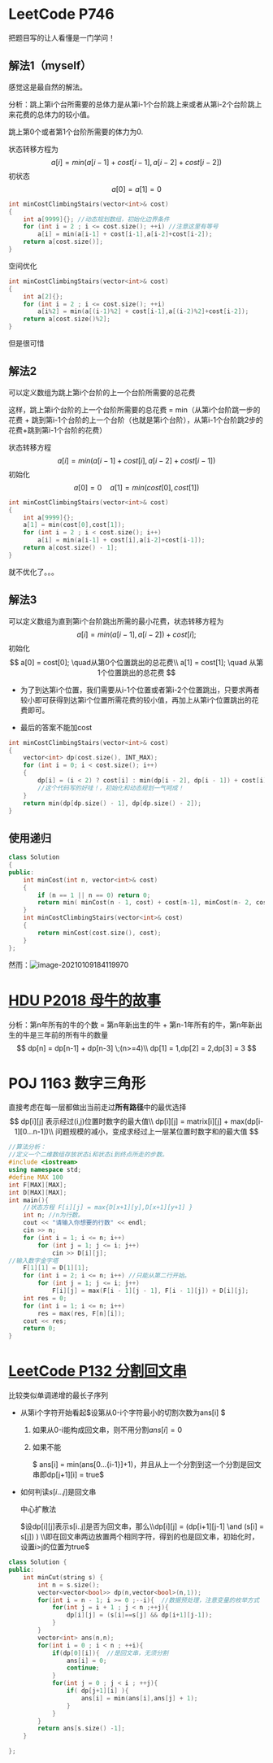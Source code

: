 

# LeetCode P746

把题目写的让人看懂是一门学问！

## 解法1（myself）

感觉这是最自然的解法。

分析：跳上第i个台所需要的总体力是从第i-1个台阶跳上来或者从第i-2个台阶跳上来花费的总体力的较小值。

跳上第0个或者第1个台阶所需要的体力为0.

状态转移方程为
$$
a[i] = min(a[i-1]+cost[i-1],a[i-2]+cost[i-2])
$$
初状态
$$
a[0] = a[1] = 0
$$

```c++
int minCostClimbingStairs(vector<int>& cost)
{
    int a[9999]{}; //动态规划数组，初始化边界条件
    for (int i = 2 ; i <= cost.size(); ++i) //注意这里有等号
        a[i] = min(a[i-1] + cost[i-1],a[i-2]+cost[i-2]);
    return a[cost.size()];
}
```

空间优化

```c++
int minCostClimbingStairs(vector<int>& cost)
{
    int a[2]{};
    for (int i = 2 ; i <= cost.size(); ++i)
        a[i%2] = min(a[(i-1)%2] + cost[i-1],a[(i-2)%2]+cost[i-2]);
    return a[cost.size()%2];
}
```

但是很可惜

## 解法2

可以定义数组为跳上第i个台阶的上一个台阶所需要的总花费

这样，跳上第i个台阶的上一个台阶所需要的总花费 = min（从第i个台阶跳一步的花费 + 跳到第i-1个台阶的上一个台阶（也就是第i个台阶），从第i-1个台阶跳2步的花费+跳到第i-1个台阶的花费）

状态转移方程
$$
a[i] = min(a[i-1]+cost[i],a[i-2]+cost[i-1])
$$
初始化
$$
a[0] = 0\quad a[1] = min(cost[0],cost[1])
$$

```c++
int minCostClimbingStairs(vector<int>& cost)
{
    int a[9999]{};
    a[1] = min(cost[0],cost[1]);
    for (int i = 2 ; i < cost.size(); i++)
        a[i] = min(a[i-1] + cost[i],a[i-2]+cost[i-1]);
    return a[cost.size() - 1];
}
```

就不优化了。。。

## 解法3

可以定义数组为直到第i个台阶跳出所需的最小花费，状态转移方程为
$$
a[i] = min(a[i-1],a[i-2]) + cost[i];
$$
初始化
$$
a[0] = cost[0]; \quad从第0个位置跳出的总花费\\
a[1] = cost[1]; \quad 从第1个位置跳出的总花费
$$

- 为了到达第i个位置，我们需要从i-1个位置或者第i-2个位置跳出，只要求两者较小即可获得到达第i个位置所需花费的较小值，再加上从第i个位置跳出的花费即可。

- 最后的答案不能加cost

```c++
int minCostClimbingStairs(vector<int>& cost)
{
    vector<int> dp(cost.size(), INT_MAX);
    for (int i = 0; i < cost.size(); i++) 
    {
        dp[i] = (i < 2) ? cost[i] : min(dp[i - 2], dp[i - 1]) + cost[i];
        //这个代码写的好哇！，初始化和动态规划一气呵成！
    }
    return min(dp[dp.size() - 1], dp[dp.size() - 2]);
}
```

## 使用递归

```c++
class Solution 
{
public:
    int minCost(int n, vector<int>& cost)
    {
        if (n == 1 || n == 0) return 0;
        return min( minCost(n - 1, cost) + cost[n-1], minCost(n- 2, cost) + cost[n - 2]);
    }
    int minCostClimbingStairs(vector<int>& cost)
    {
        return minCost(cost.size(), cost);
    }
};
```

然而：![image-20210109184119970](E:\C-NoteBook\算法\动态规划\1维动态规划.assets\image-20210109184119970.png)

# [HDU P2018 母牛的故事](http://acm.hdu.edu.cn/showproblem.php?pid=2018)



分析：第n年所有的牛的个数 = 第n年新出生的牛 + 第n-1年所有的牛，第n年新出生的牛是三年前的所有牛的数量
$$
dp[n] = dp[n-1] + dp[n-3] \;(n>=4)\\ 
dp[1] = 1,dp[2] = 2,dp[3] = 3
$$

# POJ 1163 数字三角形

直接考虑在每一层都做出当前走过**所有路径**中的最优选择
$$
dp[i][j] 表示经过(i,j)位置时数字的最大值\\
dp[i][j] = matrix[i][j] + max(dp[i-1][0...n-1])\\
问题规模的减小，变成求经过上一层某位置时数字和的最大值
$$


```c++
//算法分析：
//定义一个二维数组存放状态i和状态i到终点所走的步数。
#include <iostream>
using namespace std;
#define MAX 100
int F[MAX][MAX]; 
int D[MAX][MAX]; 
int main(){
    //状态方程 F[i][j] = max{D[x+1][y],D[x+1][y+1] }
    int n; //n为行数。
    cout << "请输入你想要的行数" << endl;
    cin >> n;
    for (int i = 1; i <= n; i++)
        for (int j = 1; j <= i; j++)
            cin >> D[i][j];
//输入数字金字塔
    F[1][1] = D[1][1];
    for (int i = 2; i <= n; i++) //只能从第二行开始。
        for (int j = 1; j <= i; j++)
            F[i][j] = max(F[i - 1][j - 1], F[i - 1][j]) + D[i][j];
    int res = 0;
    for (int i = 1; i <= n; i++)
        res = max(res, F[n][i]);
    cout << res;
    return 0;
}
```

# [LeetCode P132 分割回文串](https://leetcode-cn.com/problems/palindrome-partitioning-ii/solution/)

比较类似单调递增的最长子序列

- 从第i个字符开始看起$设第从0-i个字符最小的切割次数为ans[i] $

  1. 如果从0-i能构成回文串，则不用分割$ans[i] = 0$

  2. 如果不能

     $ ans[i] = min(ans[0...{i-1}]+1)，并且从上一个分割到这一个分割是回文串即dp[j+1][i] = true$

- 如何判读$s[i...j]$是回文串

  中心扩散法

  $设dp[i][j]表示s[i..j]是否为回文串，那么\\dp[i][j] = (dp[i+1][j-1] \and (s[i] = s[j]) ) \\即在回文串两边放置两个相同字符，得到的也是回文串，初始化时，设置i>j的位置为true$

```c++
class Solution {
public:
    int minCut(string s) {
        int n = s.size();
        vector<vector<bool>> dp(n,vector<bool>(n,1));
        for(int i = n - 1; i >= 0 ;--i){  //数据预处理，注意变量的枚举方式
            for(int j = i + 1 ; j < n ;++j){
                dp[i][j] = (s[i]==s[j] && dp[i+1][j-1]);
            }
        }
        vector<int> ans(n,n);
        for(int i = 0 ; i < n ; ++i){
            if(dp[0][i]){  //是回文串，无须分割
                ans[i] = 0;
                continue;
            }
            for(int j = 0 ; j < i ; ++j){
                if( dp[j+1][i] ){
                    ans[i] = min(ans[i],ans[j] + 1);                   
                }
            }
        }
        return ans[s.size() -1];
    }
    
};
```

